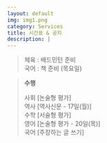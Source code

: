```yaml
---
layout: default
img: img1.png
category: Services
title: 시간표 & 공지
description: |
---
```

       
  > 체육 : 배드민턴 준비           
  > 국어 : 책 준비 (목요일)        
  >       

  > **수행**        
  >     
  > 사회 [논술형 평가]      
  > 역사 [역사신문 - 17일(월)]     
  > 수학 [서술형 평가]      
  > 영어 [논술형 평가 - 20일(목)]      
  > 국어 [주장하는 글 쓰기]     